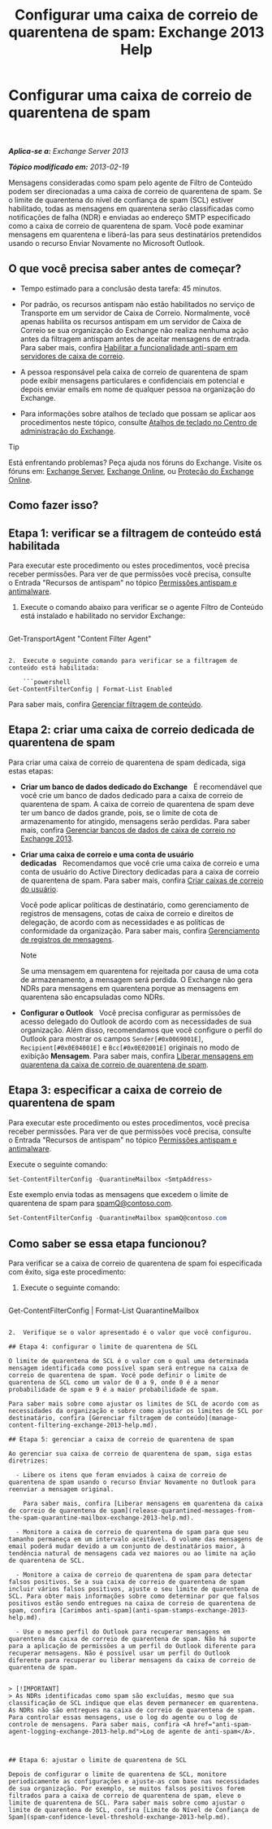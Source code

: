 ﻿---
title: 'Configurar uma caixa de correio de quarentena de spam: Exchange 2013 Help'
TOCTitle: Configurar uma caixa de correio de quarentena de spam
ms:assetid: 907d2f90-2a62-4d59-a4cf-945fef2e963f
ms:mtpsurl: https://technet.microsoft.com/pt-br/library/Bb123746(v=EXCHG.150)
ms:contentKeyID: 50486171
ms.date: 05/22/2018
mtps_version: v=EXCHG.150
ms.translationtype: MT
---

# Configurar uma caixa de correio de quarentena de spam

 

_**Aplica-se a:** Exchange Server 2013_

_**Tópico modificado em:** 2013-02-19_

Mensagens consideradas como spam pelo agente de Filtro de Conteúdo podem ser direcionadas a uma caixa de correio de quarentena de spam. Se o limite de quarentena do nível de confiança de spam (SCL) estiver habilitado, todas as mensagens em quarentena serão classificadas como notificações de falha (NDR) e enviadas ao endereço SMTP especificado como a caixa de correio de quarentena de spam. Você pode examinar mensagens em quarentena e liberá-las para seus destinatários pretendidos usando o recurso Enviar Novamente no Microsoft Outlook.

## O que você precisa saber antes de começar?

  - Tempo estimado para a conclusão desta tarefa: 45 minutos.

  - Por padrão, os recursos antispam não estão habilitados no serviço de Transporte em um servidor de Caixa de Correio. Normalmente, você apenas habilita os recursos antispam em um servidor de Caixa de Correio se sua organização do Exchange não realiza nenhuma ação antes da filtragem antispam antes de aceitar mensagens de entrada. Para saber mais, confira [Habilitar a funcionalidade anti-spam em servidores de caixa de correio](enable-anti-spam-functionality-on-mailbox-servers-exchange-2013-help.md).

  - A pessoa responsável pela caixa de correio de quarentena de spam pode exibir mensagens particulares e confidenciais em potencial e depois enviar emails em nome de qualquer pessoa na organização do Exchange.

  - Para informações sobre atalhos de teclado que possam se aplicar aos procedimentos neste tópico, consulte [Atalhos de teclado no Centro de administração do Exchange](keyboard-shortcuts-in-the-exchange-admin-center-exchange-online-protection-help.md).


> [!TIP]
> Está enfrentando problemas? Peça ajuda nos fóruns do Exchange. Visite os fóruns em: <A href="https://go.microsoft.com/fwlink/p/?linkid=60612">Exchange Server</A>, <A href="https://go.microsoft.com/fwlink/p/?linkid=267542">Exchange Online</A>, ou <A href="https://go.microsoft.com/fwlink/p/?linkid=285351">Proteção do Exchange Online</A>.



## Como fazer isso?

## Etapa 1: verificar se a filtragem de conteúdo está habilitada

Para executar este procedimento ou estes procedimentos, você precisa receber permissões. Para ver de que permissões você precisa, consulte o Entrada "Recursos de antispam" no tópico [Permissões antispam e antimalware](anti-spam-and-anti-malware-permissions-exchange-2013-help.md).

1.  Execute o comando abaixo para verificar se o agente Filtro de Conteúdo está instalado e habilitado no servidor Exchange:
    
    ```powershell
Get-TransportAgent "Content Filter Agent"
```

2.  Execute o seguinte comando para verificar se a filtragem de conteúdo está habilitada:
    
    ```powershell
Get-ContentFilterConfig | Format-List Enabled
```

Para saber mais, confira [Gerenciar filtragem de conteúdo](manage-content-filtering-exchange-2013-help.md).

## Etapa 2: criar uma caixa de correio dedicada de quarentena de spam

Para criar uma caixa de correio de quarentena de spam dedicada, siga estas etapas:

  - **Criar um banco de dados dedicado do Exchange**   É recomendável que você crie um banco de dados dedicado para a caixa de correio de quarentena de spam. A caixa de correio de quarentena de spam deve ter um banco de dados grande, pois, se o limite de cota de armazenamento for atingido, mensagens serão perdidas. Para saber mais, confira [Gerenciar bancos de dados de caixa de correio no Exchange 2013](manage-mailbox-databases-in-exchange-2013-exchange-2013-help.md).

  - **Criar uma caixa de correio e uma conta de usuário dedicadas**   Recomendamos que você crie uma caixa de correio e uma conta de usuário do Active Directory dedicadas para a caixa de correio de quarentena de spam. Para saber mais, confira [Criar caixas de correio do usuário](create-user-mailboxes-exchange-2013-help.md).
    
    Você pode aplicar políticas de destinatário, como gerenciamento de registros de mensagens, cotas de caixa de correio e direitos de delegação, de acordo com as necessidades e as políticas de conformidade da organização. Para saber mais, confira [Gerenciamento de registros de mensagens](https://docs.microsoft.com/pt-br/exchange/security-and-compliance/messaging-records-management/messaging-records-management).
    

    > [!NOTE]
    > Se uma mensagem em quarentena for rejeitada por causa de uma cota de armazenamento, a mensagem será perdida. O Exchange não gera NDRs para mensagens em quarentena porque as mensagens em quarentena são encapsuladas como NDRs.



  - **Configurar o Outlook**   Você precisa configurar as permissões de acesso delegado do Outlook de acordo com as necessidades de sua organização. Além disso, recomendamos que você configure o perfil do Outlook para mostrar os campos `Sender[#0x0069001E]`, `Recipient[#0x0E04001E]` e `Bcc[#0x0E02001E]` originais no modo de exibição **Mensagem**. Para saber mais, confira [Liberar mensagens em quarentena da caixa de correio de quarentena de spam](release-quarantined-messages-from-the-spam-quarantine-mailbox-exchange-2013-help.md).

## Etapa 3: especificar a caixa de correio de quarentena de spam

Para executar este procedimento ou estes procedimentos, você precisa receber permissões. Para ver de que permissões você precisa, consulte o Entrada "Recursos de antispam" no tópico [Permissões antispam e antimalware](anti-spam-and-anti-malware-permissions-exchange-2013-help.md).

Execute o seguinte comando:

```powershell
Set-ContentFilterConfig -QuarantineMailbox <SmtpAddress>
```

Este exemplo envia todas as mensagens que excedem o limite de quarentena de spam para spamQ@contoso.com.

```powershell
Set-ContentFilterConfig -QuarantineMailbox spamQ@contoso.com
```

## Como saber se essa etapa funcionou?

Para verificar se a caixa de correio de quarentena de spam foi especificada com êxito, siga este procedimento:

1.  Execute o seguinte comando:
    
    ```powershell
Get-ContentFilterConfig | Format-List QuarantineMailbox
```

2.  Verifique se o valor apresentado é o valor que você configurou.

## Etapa 4: configurar o limite de quarentena de SCL

O limite de quarentena de SCL é o valor com o qual uma determinada mensagem identificada como possível spam será entregue na caixa de correio de quarentena de spam. Você pode definir o limite de quarentena de SCL como um valor de 0 a 9, onde 0 é a menor probabilidade de spam e 9 é a maior probabilidade de spam.

Para saber mais sobre como ajustar os limites de SCL de acordo com as necessidades da organização e sobre como ajustar os limites de SCL por destinatário, confira [Gerenciar filtragem de conteúdo](manage-content-filtering-exchange-2013-help.md).

## Etapa 5: gerenciar a caixa de correio de quarentena de spam

Ao gerenciar sua caixa de correio de quarentena de spam, siga estas diretrizes:

  - Libere os itens que foram enviados à caixa de correio de quarentena de spam usando o recurso Enviar Novamente no Outlook para reenviar a mensagem original.
    
    Para saber mais, confira [Liberar mensagens em quarentena da caixa de correio de quarentena de spam](release-quarantined-messages-from-the-spam-quarantine-mailbox-exchange-2013-help.md).

  - Monitore a caixa de correio de quarentena de spam para que seu tamanho permaneça em um intervalo aceitável. O volume das mensagens de email poderá mudar devido a um conjunto de destinatários maior, à tendência natural de mensagens cada vez maiores ou ao limite na ação de quarentena de SCL.

  - Monitore a caixa de correio de quarentena de spam para detectar falsos positivos. Se a sua caixa de correio de quarentena de spam incluir vários falsos positivos, ajuste o seu limite de quarentena de SCL. Para obter mais informações sobre como determinar por que falsos positivos estão sendo entregues na caixa de correio de quarentena de spam, confira [Carimbos anti-spam](anti-spam-stamps-exchange-2013-help.md).

  - Use o mesmo perfil do Outlook para recuperar mensagens em quarentena da caixa de correio de quarentena de spam. Não há suporte para a aplicação de permissões a um perfil do Outlook diferente para recuperar mensagens. Não é possível usar um perfil do Outlook diferente para recuperar ou liberar mensagens da caixa de correio de quarentena de spam.


> [!IMPORTANT]
> As NDRs identificadas como spam são excluídas, mesmo que sua classificação de SCL indique que elas devem permanecer em quarentena. As NDRs não são entregues na caixa de correio de quarentena de spam. Para controlar essas mensagens, use o log do agente ou o log de controle de mensagens. Para saber mais, confira <A href="anti-spam-agent-logging-exchange-2013-help.md">Log de agente de anti-spam</A>.



## Etapa 6: ajustar o limite de quarentena de SCL

Depois de configurar o limite de quarentena de SCL, monitore periodicamente as configurações e ajuste-as com base nas necessidades de sua organização. Por exemplo, se muitos falsos positivos forem filtrados para a caixa de correio de quarentena de spam, eleve o limite de quarentena de SCL. Para saber mais sobre como ajustar o limite de quarentena de SCL, confira [Limite do Nível de Confiança de Spam](spam-confidence-level-threshold-exchange-2013-help.md).

